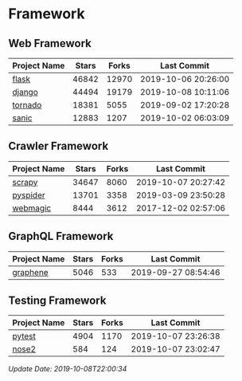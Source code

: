 # Framework

## Web Framework

| Project Name | Stars | Forks | Last Commit |
| ------------ | ----- | ----- | ----------- |
| [flask](https://github.com/pallets/flask) | 46842 | 12970 | 2019-10-06 20:26:00 |
| [django](https://github.com/django/django) | 44494 | 19179 | 2019-10-08 10:11:06 |
| [tornado](https://github.com/tornadoweb/tornado) | 18381 | 5055 | 2019-09-02 17:20:28 |
| [sanic](https://github.com/huge-success/sanic) | 12883 | 1207 | 2019-10-02 06:03:09 |

## Crawler Framework

| Project Name | Stars | Forks | Last Commit |
| ------------ | ----- | ----- | ----------- |
| [scrapy](https://github.com/scrapy/scrapy) | 34647 | 8060 | 2019-10-07 20:27:42 |
| [pyspider](https://github.com/binux/pyspider) | 13701 | 3358 | 2019-03-09 23:50:28 |
| [webmagic](https://github.com/code4craft/webmagic) | 8444 | 3612 | 2017-12-02 02:57:06 |

## GraphQL Framework

| Project Name | Stars | Forks | Last Commit |
| ------------ | ----- | ----- | ----------- |
| [graphene](https://github.com/graphql-python/graphene) | 5046 | 533 | 2019-09-27 08:54:46 |

## Testing Framework

| Project Name | Stars | Forks | Last Commit |
| ------------ | ----- | ----- | ----------- |
| [pytest](https://github.com/pytest-dev/pytest) | 4904 | 1170 | 2019-10-07 23:26:38 |
| [nose2](https://github.com/nose-devs/nose2) | 584 | 124 | 2019-10-07 23:02:47 |

*Update Date: 2019-10-08T22:00:34*